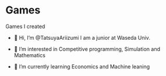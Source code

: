 # Games
Games I created

- 👋 Hi, I’m @TatsuyaAriizumi
I am a junior at Waseda Univ.

- 👀 I’m interested in Competitive programming, Simulation and Mathematics

- 🌱 I’m currently learning Economics and Machine leaning
